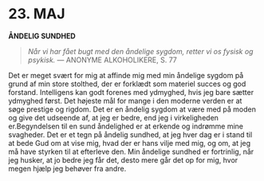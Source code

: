 # 23. MAJ

**ÅNDELIG SUNDHED**

> *Når vi har fået bugt med den åndelige sygdom, retter vi os fysisk og psykisk.*
> — ANONYME ALKOHOLIKERE, S. 77

Det er meget svært for mig at affinde mig med min åndelige sygdom på grund af min store stolthed, der er forklædt som materiel succes og god forstand. Intelligens kan godt forenes med ydmyghed, hvis jeg bare sætter ydmyghed først. Det højeste mål for mange i den moderne verden er at søge prestige og rigdom. Det er en åndelig sygdom at være med på moden og give det udseende af, at jeg er bedre, end jeg i virkeligheden er.Begyndelsen til en sund åndelighed er at erkende og indrømme mine svagheder. Det er et tegn på åndelig sundhed, at jeg hver dag er i stand til at bede Gud om at vise mig, hvad der er hans vilje med mig, og om, at jeg må have styrken til at efterleve den. Min åndelige sundhed er fortrinlig, når jeg husker, at jo bedre jeg får det, desto mere går det op for mig, hvor megen hjælp jeg behøver fra andre.
